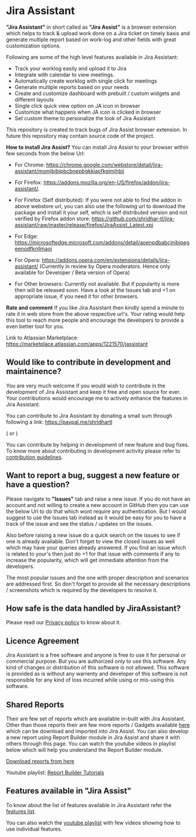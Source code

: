 # Jira Assistant

**"Jira Assistant"** in short called as **"Jira Assist"** is a browser extension which helps to track & upload work done on a Jira ticket on timely basis and generate multiple report based on work-log and other fields with great customization options.

Following are some of the high level features available in Jira Assistant:  
-   Track your worklog easily and upload it to Jira
-   Integrate with calendar to view meetings.
-   Automatically create worklog with single click for meetings
-   Generate multiple reports based on your needs
-   Create and customize dashboard with prebuilt / custom widgets and different layouts
-   Single click quick view option on JA icon in browser
-   Customize what happens when JA icon is clicked in browser
-   Set custom theme to personalize the look of Jira Assistant

This repository is created to track bugs of Jira Assist browser extension. In future this repository may contain source code of the project.

**How to install Jira Assist?**
You can install Jira Assist to your browser within few seconds from the below Url:
- For Chrome: https://chrome.google.com/webstore/detail/jira-assistant/momjbjbjpbcbnepbgkkiaofkgimihbii

- For Firefox: https://addons.mozilla.org/en-US/firefox/addon/jira-assistant/.

- For Firefox (Self distributed): If you were not able to find the addon in above webstore url, you can also use the following url to download the package and install it your self, which is self distributed version and not verified by Firefox addon store: https://github.com/shridhar-tl/jira-assistant/raw/master/release/firefox/JiraAssist_Latest.xpi

- For Edge: https://microsoftedge.microsoft.com/addons/detail/aoenpdbabcjnjbjpegeenodfknllmaoi

- For Opera: https://addons.opera.com/en/extensions/details/jira-assistant/ (Currently in review by Opera moderators. Hence only available for Developer / Beta version of Opera)

- For Other browsers: Currently not available. But if popularity is more then will be released soon. Have a look at the Issues tab and +1 on appropriate issue, if you need it for other browsers.

**Rate and comment**
If you like Jira Assistant then kindly spend a minute to rate it in web store from the above respective url's. Your rating would help this tool to reach more people and encourage the developers to provide a even better tool for you.

Link to Atlassian Marketplace: https://marketplace.atlassian.com/apps/1221570/jassistant

## Would like to contribute in development and maintainence?
You are very much welcome if you would wish to contribute in the development of Jira Assistant and keep it free and open source for ever. Your contributions would encourage me to actively enhance the features in Jira Assistant.

You can contribute to Jira Assistant by donating a small sum through following a link: https://paypal.me/shridhartl

( or )

You can contribute by helping in development of new feature and bug fixes. To know more about contributing in development activity please refer to [contribution guidelines](docs/CONTRIBUTE.md).

## Want to report a bug, suggest a new feature or have a question?
Please navigate to **"Issues"** tab and raise a new issue. If you do not have an account and not willing to create a new account in GitHub then you can use the below Url to do that which wont require any authentication. But I would suggest to use the Issues tab instead as it would be easy for you to have a track of the issue and see the status / updates on the issues.

Also before raising a new issue do a quick search on the issues to see if one is already available. Don't forget to view the closed issues as well which may have your queries already answered. If you find an issue which is related to your's then just do +1 for that issue with comments if any to increase the popularity, which will get immediate attention from the developers.

The most popular issues and the one with proper description and scenarios are addressed first. So don't forget to provide all the necessary descriptions / screenshots which is required by the developers to resolve it.

## How safe is the data handled by JiraAssistant?
Please read our [Privacy policy](docs/PRIVACY_POLICY.md) to know about it.

## Licence Agreement
Jira Assistant is a free software and anyone is free to use it for personal or commercial purpose. But you are authorized only to use this software. Any kind of changes or distribution of this software is not allowed. This software is provided as is without any warrenty and developer of this software is not responsible for any kind of loss incurred while using or mis-using this software.

## Shared Reports
Their are few set of reports which are available in-built with Jira Assistant. Other than those reports their are few more reports / Gadgets available [here](docs/SHARED_REPORTS.md) which can be download and imported into Jira Assist. You can also develop a new report using Report Builder module in Jira Assist and share it with others through this page. You can watch the youtube videos in playlist below which will help you understand the Report Builder module.

[Download reports from here](docs/SHARED_REPORTS.md)

Youtube playlist: [Report Builder Tutorials](https://www.youtube.com/playlist?list=PLxDBQLgpBhsB_4Q2CGsViLCvfulmVuLAL)

## Features available in "Jira Assist"
To know about the list of features available in Jira Assistant refer the [features list](docs/FEATURES.md).

You can also watch the [youtube playlist](https://www.youtube.com/watch?list=PLxDBQLgpBhsDGppYrDqARYULukk7XFJPV&v=HsWq7cT3Qq0) with few videos showing how to use individual features.
